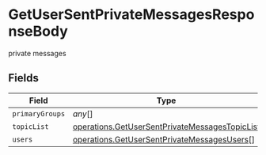 # GetUserSentPrivateMessagesResponseBody

private messages


## Fields

| Field                                                                                                                   | Type                                                                                                                    | Required                                                                                                                | Description                                                                                                             |
| ----------------------------------------------------------------------------------------------------------------------- | ----------------------------------------------------------------------------------------------------------------------- | ----------------------------------------------------------------------------------------------------------------------- | ----------------------------------------------------------------------------------------------------------------------- |
| `primaryGroups`                                                                                                         | *any*[]                                                                                                                 | :heavy_minus_sign:                                                                                                      | N/A                                                                                                                     |
| `topicList`                                                                                                             | [operations.GetUserSentPrivateMessagesTopicList](../../../sdk/models/operations/getusersentprivatemessagestopiclist.md) | :heavy_minus_sign:                                                                                                      | N/A                                                                                                                     |
| `users`                                                                                                                 | [operations.GetUserSentPrivateMessagesUsers](../../../sdk/models/operations/getusersentprivatemessagesusers.md)[]       | :heavy_minus_sign:                                                                                                      | N/A                                                                                                                     |